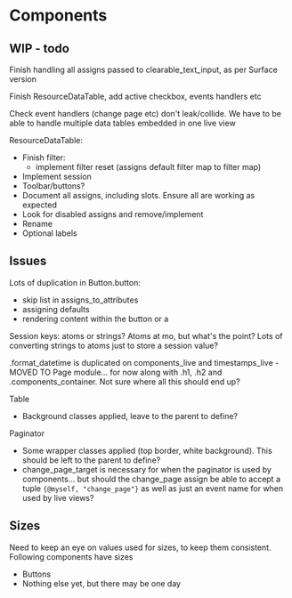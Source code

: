 Components
==========

WIP - todo
----------

Finish handling all assigns passed to clearable_text_input, as per Surface version

Finish ResourceDataTable, add active checkbox, events handlers etc

Check event handlers (change page etc) don't leak/collide. We have to be able to handle multiple data tables embedded in one live view

ResourceDataTable:

* Finish filter:
  - implement filter reset (assigns default filter map to filter map)
* Implement session
* Toolbar/buttons?
* Document all assigns, including slots. Ensure all are working as expected
* Look for disabled assigns and remove/implement
* Rename
* Optional labels

Issues
------

Lots of duplication in Button.button:

  * skip list in assigns_to_attributes
  * assigning defaults
  * rendering content within the button or a

Session keys: atoms or strings? Atoms at mo, but what's the point? Lots of converting strings to atoms just to store a session value?

.format_datetime is duplicated on components_live and timestamps_live - MOVED TO Page module... for now along with .h1, .h2 and .components_container. Not sure where all this should end up?

Table

  * Background classes applied, leave to the parent to define?

Paginator

  * Some wrapper classes applied (top border, white background). This should be left to the parent to define?
  * change_page_target is necessary for when the paginator is used by components... but should the change_page assign be able to accept a tuple `{@myself, "change_page"}` as well as just an event name for when used by live views?

Sizes
-----

Need to keep an eye on values used for sizes, to keep them consistent. Following components have sizes

  * Buttons
  * Nothing else yet, but there may be one day
